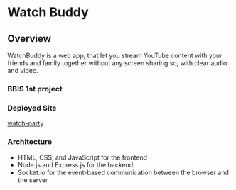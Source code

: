 # Watch Buddy

## Overview

WatchBuddy is a web app, that let you stream YouTube content with your friends and family together without any screen sharing so, with clear audio and video.

### BBIS 1st project

### Deployed Site

[watch-party]()

### Architecture

- HTML, CSS, and JavaScript for the frontend
- Node.js and Express.js for the backend
- Socket.io for the event-based communication between the browser and the server


